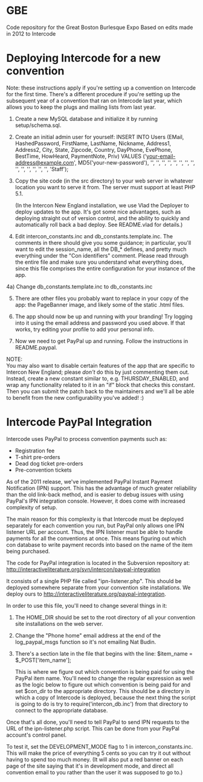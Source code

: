 GBE
===

Code repository for the Great Boston Burlesque Expo
Based on edits made in 2012 to Intercode

Deploying Intercode for a new convention
========================================

Note: these instructions apply if you're setting up a convention on Intercode
for the first time.  There's a different procedure if you're setting up the
subsequent year of a convention that ran on Intercode last year, which allows
you to keep the plugs and mailing lists from last year.

1) Create a new MySQL database and initialize it by running setup/schema.sql.  

2) Create an initial admin user for yourself:
   INSERT INTO Users (EMail, HashedPassword, FirstName, LastName, Nickname, 
                      Address1, Address2, City, State, Zipcode, Country, 
                      DayPhone, EvePhone, BestTime, HowHeard, PaymentNote, 
                      Priv)
   VALUES            ('your-email-address@example.com', 
                      MD5('your-new-password'),
                      '', '', '', '', '', '', '', '', '', '', '', '', '',
                      '', 'Staff');
                      
3) Copy the site code (in the src directory) to your web server in whatever 
   location you want to serve it from.  The server must support at least 
   PHP 5.1.
   
   (In the Intercon New England installation, we use Vlad the Deployer to
   deploy updates to the app.  It's got some nice advantages, such as
   deploying straight out of version control, and the ability to quickly and
   automatically roll back a bad deploy.  See README.vlad for details.)
   
4) Edit intercon_constants.inc and db_constants.template.inc.  The comments in there should give 
   you some guidance; in particular, you'll want to edit the session_name, all the
   DB_* defines, and pretty much everything under the "Con identifiers"
   comment.  Please read through the entire file and make sure you understand
   what everything does, since this file comprises the entire configuration
   for your instance of the app.
   
4a) Change db_constants.template.inc to db_constants.inc
   
5) There are other files you probably want to replace in your copy of the
   app: the PageBanner image, and likely some of the static .html files.
   
6) The app should now be up and running with your branding!  Try logging into
   it using the email address and password you used above.  If that works,
   try editing your profile to add your personal info.
   
7) Now we need to get PayPal up and running.  Follow the instructions in
   README.paypal.

NOTE:   
You may also want to disable certain features of the app that are
specific to Intercon New England; please _don't_ do this by just
commenting them out.  Instead, create a new constant similar to, e.g.
THURSDAY_ENABLED, and wrap any functionality related to it in an "if"
block that checks this constant.  Then you can submit the patch back
to the maintainers and we'll all be able to benefit from the new
configurability you've added! :)

Intercode PayPal Integration
============================

Intercode uses PayPal to process convention payments such as:

* Registration fee
* T-shirt pre-orders
* Dead dog ticket pre-orders
* Pre-convention tickets

As of the 2011 release, we've implemented PayPal Instant Payment Notification
(IPN) support.  This has the advantage of much greater reliability than the
old link-back method, and is easier to debug issues with using PayPal's
IPN integration console.  However, it does come with increased complexity of
setup.

The main reason for this complexity is that Intercode must be deployed 
separately for each convention you run, but PayPal only allows one IPN
listener URL per account.  Thus, the IPN listener must be able to handle
payments for all the conventions at once.  This means figuring out which 
con database to write payment records into based on the name of the item being
purchased.

The code for PayPal integration is located in the Subversion repository at:
http://interactiveliterature.org/svn/intercon/paypal-integration

It consists of a single PHP file called "ipn-listener.php".  This should be
deployed somewhere separate from your convention site installations.  We
deploy ours to http://interactiveliterature.org/paypal-integration.

In order to use this file, you'll need to change several things in it:

1) The HOME_DIR should be set to the root directory of all your convention
   site installations on the web server.
   
2) Change the "Phone home" email address at the end of the log_paypal_msgs
   function so it's not emailing Nat Budin.
   
3) There's a section late in the file that begins with the line:
   $item_name = $_POST['item_name'];
   
   This is where we figure out which convention is being paid for using the
   PayPal item name.  You'll need to change the regular expression as well
   as the logic below to figure out which convention is being paid for and
   set $con_dir to the appropriate directory.  This should be a directory
   in which a copy of Intercode is deployed, because the next thing the
   script is going to do is try to require('intercon_db.inc') from that
   directory to connect to the appropriate database.

Once that's all done, you'll need to tell PayPal to send IPN requests to
the URL of the ipn-listener.php script.  This can be done from your PayPal
account's control panel.

To test it, set the DEVELOPMENT_MODE flag to 1 in intercon_constants.inc.
This will make the price of everything 5 cents so you can try it out
without having to spend too much money.  (It will also put a red banner on
each page of the site saying that it's in development mode, and direct all
convention email to you rather than the user it was supposed to go to.)
